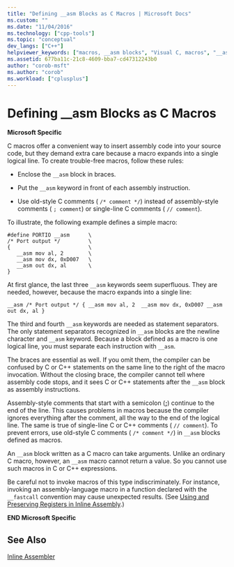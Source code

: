 ```yaml
---
title: "Defining __asm Blocks as C Macros | Microsoft Docs"
ms.custom: ""
ms.date: "11/04/2016"
ms.technology: ["cpp-tools"]
ms.topic: "conceptual"
dev_langs: ["C++"]
helpviewer_keywords: ["macros, __asm blocks", "Visual C, macros", "__asm keyword [C++], as C macros"]
ms.assetid: 677ba11c-21c8-4609-bba7-cd47312243b0
author: "corob-msft"
ms.author: "corob"
ms.workload: ["cplusplus"]
---
```

# Defining __asm Blocks as C Macros
**Microsoft Specific**  
  
 C macros offer a convenient way to insert assembly code into your source code, but they demand extra care because a macro expands into a single logical line. To create trouble-free macros, follow these rules:  
  
-   Enclose the `__asm` block in braces.  
  
-   Put the `__asm` keyword in front of each assembly instruction.  
  
-   Use old-style C comments ( `/* comment */`) instead of assembly-style comments ( `; comment`) or single-line C comments ( `// comment`).  
  
 To illustrate, the following example defines a simple macro:  
  
```  
#define PORTIO __asm      \  
/* Port output */         \  
{                         \  
   __asm mov al, 2        \  
   __asm mov dx, 0xD007   \  
   __asm out dx, al       \  
}  
```  
  
 At first glance, the last three `__asm` keywords seem superfluous. They are needed, however, because the macro expands into a single line:  
  
```  
__asm /* Port output */ { __asm mov al, 2  __asm mov dx, 0xD007 __asm out dx, al }  
```  
  
 The third and fourth `__asm` keywords are needed as statement separators. The only statement separators recognized in `__asm` blocks are the newline character and `__asm` keyword. Because a block defined as a macro is one logical line, you must separate each instruction with `__asm`.  
  
 The braces are essential as well. If you omit them, the compiler can be confused by C or C++ statements on the same line to the right of the macro invocation. Without the closing brace, the compiler cannot tell where assembly code stops, and it sees C or C++ statements after the `__asm` block as assembly instructions.  
  
 Assembly-style comments that start with a semicolon (**;**) continue to the end of the line. This causes problems in macros because the compiler ignores everything after the comment, all the way to the end of the logical line. The same is true of single-line C or C++ comments ( `// comment`). To prevent errors, use old-style C comments ( `/* comment */`) in `__asm` blocks defined as macros.  
  
 An `__asm` block written as a C macro can take arguments. Unlike an ordinary C macro, however, an `__asm` macro cannot return a value. So you cannot use such macros in C or C++ expressions.  
  
 Be careful not to invoke macros of this type indiscriminately. For instance, invoking an assembly-language macro in a function declared with the `__fastcall` convention may cause unexpected results. (See [Using and Preserving Registers in Inline Assembly](../../assembler/inline/using-and-preserving-registers-in-inline-assembly.md).)  
  
 **END Microsoft Specific**  
  
## See Also  
 [Inline Assembler](../../assembler/inline/inline-assembler.md)